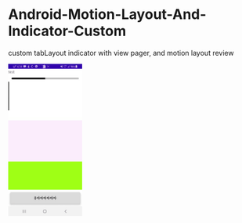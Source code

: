 # Android-Motion-Layout-And-Indicator-Custom
custom tabLayout indicator with view pager, and motion layout review

<img src="./image/원하는유아이.gif" width="30%" height="30%">
